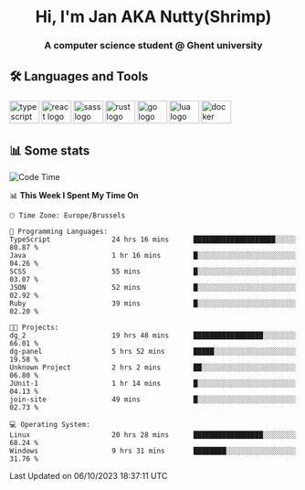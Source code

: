 <h1 align="center">Hi, I'm Jan AKA Nutty(Shrimp)</h1>
<h3 align="center">A computer science student @ Ghent university</h3>

<h2 align="left">🛠️ Languages and Tools</h2>

###

<div align="left">
  <img src="https://cdn.jsdelivr.net/gh/devicons/devicon/icons/typescript/typescript-original.svg" height="40" width="52" alt="typescript logo"  />
  <img src="https://cdn.jsdelivr.net/gh/devicons/devicon/icons/react/react-original.svg" height="40" width="52" alt="react logo"  />
  <img src="https://cdn.jsdelivr.net/gh/devicons/devicon/icons/sass/sass-original.svg" height="40" width="52" alt="sass logo"  />
  <img src="https://cdn.jsdelivr.net/gh/devicons/devicon/icons/rust/rust-plain.svg" height="40" width="52" alt="rust logo"  />
  <img src="https://cdn.jsdelivr.net/gh/devicons/devicon/icons/go/go-original.svg" height="40" width="52" alt="go logo"  />
  <img src="https://cdn.jsdelivr.net/gh/devicons/devicon/icons/lua/lua-original.svg" height="40" width="52" alt="lua logo"  />
  <img src="https://cdn.jsdelivr.net/gh/devicons/devicon/icons/docker/docker-original.svg" height="40" width="52" alt="docker logo"  />
</div>

<h2>📊 Some stats</h2>

<!--START_SECTION:waka-->
![Code Time](http://img.shields.io/badge/Code%20Time-3%2C740%20hrs%2030%20mins-blue)

📊 **This Week I Spent My Time On** 

```text
🕑︎ Time Zone: Europe/Brussels

💬 Programming Languages: 
TypeScript               24 hrs 16 mins      ████████████████████░░░░░   80.87 % 
Java                     1 hr 16 mins        █░░░░░░░░░░░░░░░░░░░░░░░░   04.26 % 
SCSS                     55 mins             █░░░░░░░░░░░░░░░░░░░░░░░░   03.07 % 
JSON                     52 mins             █░░░░░░░░░░░░░░░░░░░░░░░░   02.92 % 
Ruby                     39 mins             █░░░░░░░░░░░░░░░░░░░░░░░░   02.20 % 

🐱‍💻 Projects: 
dg_2                     19 hrs 48 mins      █████████████████░░░░░░░░   66.01 % 
dg-panel                 5 hrs 52 mins       █████░░░░░░░░░░░░░░░░░░░░   19.58 % 
Unknown Project          2 hrs 2 mins        ██░░░░░░░░░░░░░░░░░░░░░░░   06.80 % 
JUnit-1                  1 hr 14 mins        █░░░░░░░░░░░░░░░░░░░░░░░░   04.13 % 
join-site                49 mins             █░░░░░░░░░░░░░░░░░░░░░░░░   02.73 % 

💻 Operating System: 
Linux                    20 hrs 28 mins      █████████████████░░░░░░░░   68.24 % 
Windows                  9 hrs 31 mins       ████████░░░░░░░░░░░░░░░░░   31.76 % 
```


 Last Updated on 06/10/2023 18:37:11 UTC
<!--END_SECTION:waka-->
